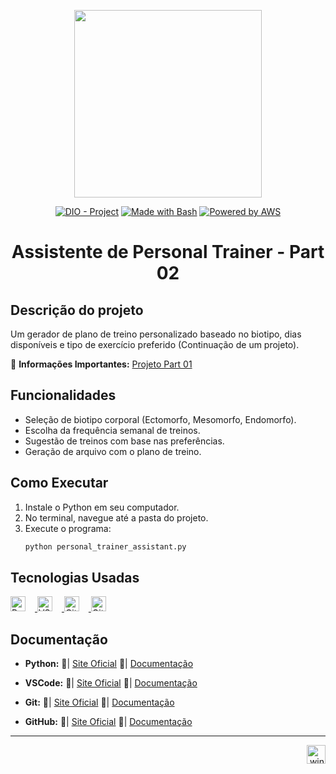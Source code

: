 <p align="center">
    <img width="300px" src="https://github.com/AraujoTech1/prompt-challenger-personal-ia/blob/main/.github/assets/logo_2.png">
</p>

<p align="center">
<a href="https://dio.me/"><img src="https://img.shields.io/badge/DIO-Project-FED564?logo=youtube" alt="DIO - Project"></a>
<a href="https://www.gnu.org/software/bash/" title="Go to Bash homepage"><img src="https://img.shields.io/badge/Prompt-Project-FED564?logo=gnu-bash&amp;logoColor=white" alt="Made with Bash"></a>
<a href="https://aws.amazon.com/" title="Powered by AWS">
  <img src="https://img.shields.io/badge/Powered%20by-AWS-FED564?logo=icloud&logoColor=white" alt="Powered by AWS">
</a>
</p>


<h1 align="center">Assistente de Personal Trainer - Part 02</h1>



## **Descrição do projeto**
Um gerador de plano de treino personalizado baseado no biotipo, dias disponíveis e tipo de exercício preferido (Continuação de um projeto). 

📌 **Informações Importantes:** [Projeto Part 01](https://github.com/AraujoTech1/prompt-challenger-personal-ia)


## **Funcionalidades**
- Seleção de biotipo corporal (Ectomorfo, Mesomorfo, Endomorfo).
- Escolha da frequência semanal de treinos.
- Sugestão de treinos com base nas preferências.
- Geração de arquivo com o plano de treino.


## **Como Executar**
1. Instale o Python em seu computador.
2. No terminal, navegue até a pasta do projeto.
3. Execute o programa:
   ```bash
   python personal_trainer_assistant.py


## **Tecnologias Usadas**  
<a href="https://www.python.org/" title="Python">
    <img src="https://img.shields.io/badge/Python-Project-FED564?logo=python&logoColor=white" alt="Python" style="margin-right: 15px; height: 24px;">
</a>
<a href="https://code.visualstudio.com/" title="VS Code">
    <img src="https://img.shields.io/badge/VS_Code-Project-FED564?logo=visualstudiocode&logoColor=white" alt="VS Code" style="margin-right: 15px; height: 24px;">
</a>
<a href="https://git-scm.com/" title="Git">
    <img src="https://img.shields.io/badge/Git-Project-FED564?logo=git&logoColor=white" alt="Git" style="margin-right: 15px; height: 24px;">
</a>
<a href="https://github.com/" title="GitHub">
    <img src="https://img.shields.io/badge/GitHub-Project-FED564?logo=github&logoColor=white" alt="GitHub" style="height: 24px;">
</a>

  

## **Documentação** 
- **Python:** 🔗| [Site Oficial](https://www.python.org/) 🔗| [Documentação](https://docs.python.org/3/)

- **VSCode:** 🔗| [Site Oficial](https://code.visualstudio.com/) 🔗| [Documentação](https://code.visualstudio.com/docs)

- **Git:** 🔗| [Site Oficial](https://git-scm.com/) 🔗| [Documentação](https://git-scm.com/doc)

- **GitHub:** 🔗| [Site Oficial](https://github.com/) 🔗| [Documentação](https://docs.github.com/)


---
<p align="right">
  <img width="12" />
  <img src="https://cdn.jsdelivr.net/gh/devicons/devicon/icons/windows8/windows8-original.svg" height="30" alt="windows8 logo" />
</p>

